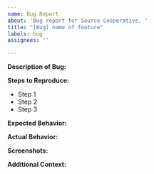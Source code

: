 ```yaml
---
name: Bug Report
about: 'Bug report for Source Cooperative. '
title: "[Bug] name of feature"
labels: bug
assignees: ''

---
```


**Description of Bug:**

**Steps to Reproduce:**
- Step 1
- Step 2
- Step 3

**Expected Behavior:**

**Actual Behavior:**

**Screenshots:**

**Additional Context:**
